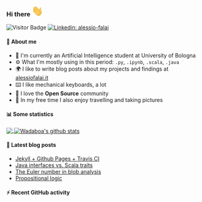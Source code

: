 ### Hi there <img src="https://raw.githubusercontent.com/Wadaboa/Wadaboa/master/wave.gif" width="30px">

![Visitor Badge](https://visitor-badge.laobi.icu/badge?page_id=Wadaboa.Wadaboa)
[![Linkedin: alessio-falai](https://img.shields.io/badge/-Alessio%20Falai-blue?style=flat-square&logo=Linkedin&logoColor=white&link=https://www.linkedin.com/in/alessio-falai/)](https://www.linkedin.com/in/alessio-falai/)

#### 👨 About me
- 🤖 I'm currently an Artificial Intelligence student at University of Bologna
- ⚙️ What I'm mostly using in this period: `.py`, `.ipynb`, `.scala`, `.java`
- 🌍 I like to write blog posts about my projects and findings at [alessiofalai.it](https://alessiofalai.it)
- ⌨️ I like mechanical keyboards, a lot
- 🌱 I love the **Open Source** community
- 📸 In my free time I also enjoy travelling and taking pictures

#### 📊 Some statistics

<a href="https://github.com/Wadaboa/">
  <img align="center" src="https://github-readme-stats.vercel.app/api/top-langs/?username=Wadaboa&hide=html" />
</a>
<a href="https://github.com/Wadaboa/">
  <img align="center" src="https://github-readme-stats.vercel.app/api?username=Wadaboa&count_private=true&show_icons=true&line_height=33" alt="Wadaboa's github stats" />
</a>

#### 📕 Latest blog posts
<!-- BLOG-POST-LIST:START -->
- [Jekyll + Github Pages + Travis CI](https://alessiofalai.it/blog/jekyll-ghpages-travis)
- [Java interfaces vs. Scala traits](https://alessiofalai.it/blog/scala-traits)
- [The Euler number in blob analysis](https://alessiofalai.it/blog/euler-number)
- [Propositional logic](https://alessiofalai.it/blog/propositional-logic)
<!-- BLOG-POST-LIST:END -->

#### ⚡ Recent GitHub activity
<!--START_SECTION:activity-->
<!--END_SECTION:activity-->
